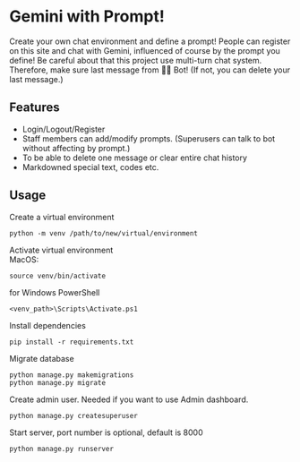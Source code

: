 # Gemini with Prompt!

Create your own chat environment and define a prompt! People can register on this site and chat with Gemini, influenced of course by the prompt you define!
Be careful about that this project use multi-turn chat system. Therefore, make sure last message from 🤖🤖 Bot! (If not, you can delete your last message.)

## Features

- Login/Logout/Register
- Staff members can add/modify prompts. (Superusers can talk to bot without affecting by prompt.)
- To be able to delete one message or clear entire chat history
- Markdowned special text, codes etc.


## Usage

Create a virtual environment

    python -m venv /path/to/new/virtual/environment

Activate virtual environment  
MacOS:

    source venv/bin/activate

for Windows PowerShell

    <venv_path>\Scripts\Activate.ps1  

Install dependencies 

    pip install -r requirements.txt

Migrate database  

    python manage.py makemigrations
    python manage.py migrate

Create admin user. Needed if you want to use Admin dashboard.

    python manage.py createsuperuser

Start server, port number is optional, default is 8000

    python manage.py runserver
